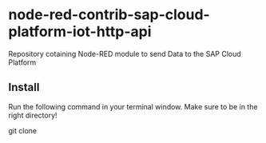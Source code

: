 # node-red-contrib-sap-cloud-platform-iot-http-api
Repository cotaining Node-RED module to send Data to the SAP Cloud Platform 

## Install
Run the following command in your terminal window. Make sure to be in the right directory!
<p> git clone </p>
